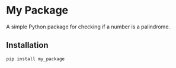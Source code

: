# My Package
A simple Python package for checking if a number is a palindrome.

## Installation
```bash
pip install my_package
